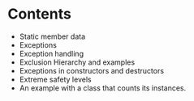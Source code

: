 # Contents
* Static member data
* Exceptions
* Exception handling
* Exclusion Hierarchy and examples
* Exceptions in constructors and destructors
* Extreme safety levels
* An example with a class that counts its instances.
